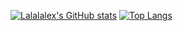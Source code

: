 [![Lalalalex's GitHub stats](https://github-readme-stats.vercel.app/api?username=Lalalalex)](https://github.com/anuraghazra/github-readme-stats)
[![Top Langs](https://github-readme-stats.vercel.app/api/top-langs/?username=Lalalalex&layout=donut-vertical)](https://github.com/anuraghazra/github-readme-stats)

<!--
**Lalalalex/Lalalalex** is a ✨ _special_ ✨ repository because its `README.md` (this file) appears on your GitHub profile.

Here are some ideas to get you started:

- 🔭 I’m currently working on ...
- 🌱 I’m currently learning ...
- 👯 I’m looking to collaborate on ...
- 🤔 I’m looking for help with ...
- 💬 Ask me about ...
- 📫 How to reach me: ...
- 😄 Pronouns: ...
- ⚡ Fun fact: ...
-->
